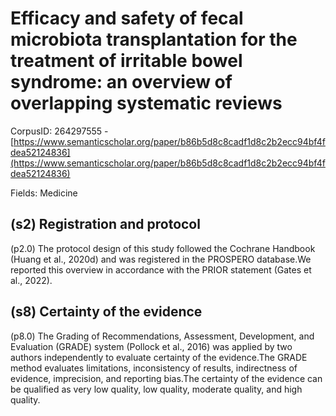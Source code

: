 # Efficacy and safety of fecal microbiota transplantation for the treatment of irritable bowel syndrome: an overview of overlapping systematic reviews

CorpusID: 264297555 - [https://www.semanticscholar.org/paper/b86b5d8c8cadf1d8c2b2ecc94bf4fdea52124836](https://www.semanticscholar.org/paper/b86b5d8c8cadf1d8c2b2ecc94bf4fdea52124836)

Fields: Medicine

## (s2) Registration and protocol
(p2.0) The protocol design of this study followed the Cochrane Handbook (Huang et al., 2020d) and was registered in the PROSPERO database.We reported this overview in accordance with the PRIOR statement (Gates et al., 2022).
## (s8) Certainty of the evidence
(p8.0) The Grading of Recommendations, Assessment, Development, and Evaluation (GRADE) system (Pollock et al., 2016) was applied by two authors independently to evaluate certainty of the evidence.The GRADE method evaluates limitations, inconsistency of results, indirectness of evidence, imprecision, and reporting bias.The certainty of the evidence can be qualified as very low quality, low quality, moderate quality, and high quality.
